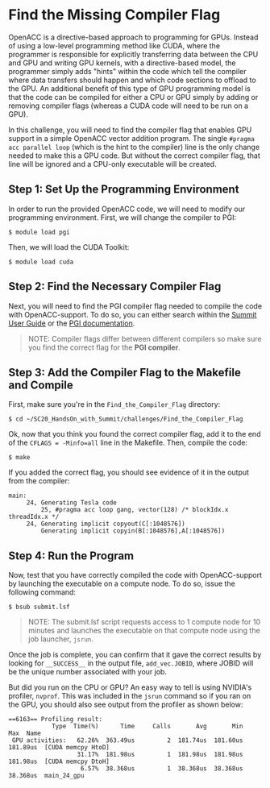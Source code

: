# Find the Missing Compiler Flag
OpenACC is a directive-based approach to programming for GPUs. Instead of using a low-level programming method like CUDA, where the programmer is responsible for explicitly transferring data between the CPU and GPU and writing GPU kernels, with a directive-based model, the programmer simply adds "hints" within the code which tell the compiler where data transfers should happen and which code sections to offload to the GPU. An additional benefit of this type of GPU programming model is that the code can be compiled for either a CPU or GPU simply by adding or removing compiler flags (whereas a CUDA code will need to be run on a GPU).

In this challenge, you will need to find the compiler flag that enables GPU support in a simple OpenACC vector addition program. The single `#pragma acc parallel loop` (which is the hint to the compiler) line is the only change needed to make this a GPU code. But without the correct compiler flag, that line will be ignored and a CPU-only executable will be created. 

## Step 1: Set Up the Programming Environment

In order to run the provided OpenACC code, we will need to modify our programming environment. First, we will change the compiler to PGI:

```
$ module load pgi
```

Then, we will load the CUDA Toolkit:

```
$ module load cuda
```

## Step 2: Find the Necessary Compiler Flag

Next, you will need to find the PGI compiler flag needed to compile the code with OpenACC-support. To do so, you can either search within the [Summit User Guide](https://docs.olcf.ornl.gov/systems/summit_user_guide.html#) or the [PGI documentation](https://www.pgroup.com/resources/docs/19.10/openpower/index.htm). 

> NOTE: Compiler flags differ between different compilers so make sure you find the correct flag for the **PGI compiler**.

## Step 3: Add the Compiler Flag to the Makefile and Compile

First, make sure you're in the `Find_the_Compiler_Flag` directory:

```
$ cd ~/SC20_HandsOn_with_Summit/challenges/Find_the_Compiler_Flag
```

Ok, now that you think you found the correct compiler flag, add it to the end of the `CFLAGS = -Minfo=all` line in the Makefile. Then, compile the code:

```
$ make
```

If you added the correct flag, you should see evidence of it in the output from the compiler:

```
main:
     24, Generating Tesla code
         25, #pragma acc loop gang, vector(128) /* blockIdx.x threadIdx.x */
     24, Generating implicit copyout(C[:1048576])
         Generating implicit copyin(B[:1048576],A[:1048576])
```

## Step 4: Run the Program

Now, test that you have correctly compiled the code with OpenACC-support by launching the executable on a compute node. To do so, issue the following command:

```
$ bsub submit.lsf
```

> NOTE: The submit.lsf script requests access to 1 compute node for 10 minutes and launches the executable on that compute node using the job launcher, `jsrun`.


Once the job is complete, you can confirm that it gave the correct results by looking for `__SUCCESS__` in the output file, `add_vec.JOBID`, where JOBID will be the unique number associated with your job. 

But did you run on the CPU or GPU? An easy way to tell is using NVIDIA's profiler, `nvprof`. This was included in the `jsrun` command so if you ran on the GPU, you should also see output from the profiler as shown below:

```
==6163== Profiling result:
            Type  Time(%)      Time     Calls       Avg       Min       Max  Name
 GPU activities:   62.26%  363.49us         2  181.74us  181.60us  181.89us  [CUDA memcpy HtoD]
                   31.17%  181.98us         1  181.98us  181.98us  181.98us  [CUDA memcpy DtoH]
                    6.57%  38.368us         1  38.368us  38.368us  38.368us  main_24_gpu
```


